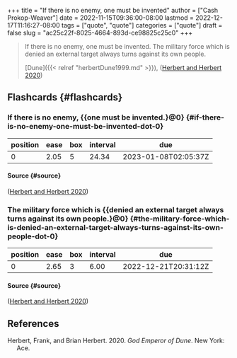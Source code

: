 +++
title = "If there is no enemy, one must be invented"
author = ["Cash Prokop-Weaver"]
date = 2022-11-15T09:36:00-08:00
lastmod = 2022-12-17T11:16:27-08:00
tags = ["quote", "quote"]
categories = ["quote"]
draft = false
slug = "ac25c22f-8025-4664-893d-ce98825c25c0"
+++

> If there is no enemy, one must be invented. The military force which is denied an external target always turns against its own people.
>
> [Dune]({{< relref "herbertDune1999.md" >}}), (<a href="#citeproc_bib_item_1">Herbert and Herbert 2020</a>)


## Flashcards {#flashcards}


### If there is no enemy, {{one must be invented.}@0} {#if-there-is-no-enemy-one-must-be-invented-dot-0}

| position | ease | box | interval | due                  |
|----------|------|-----|----------|----------------------|
| 0        | 2.05 | 5   | 24.34    | 2023-01-08T02:05:37Z |


#### Source {#source}

(<a href="#citeproc_bib_item_1">Herbert and Herbert 2020</a>)


### The military force which is {{denied an external target always turns against its own people.}@0} {#the-military-force-which-is-denied-an-external-target-always-turns-against-its-own-people-dot-0}

| position | ease | box | interval | due                  |
|----------|------|-----|----------|----------------------|
| 0        | 2.65 | 3   | 6.00     | 2022-12-21T20:31:12Z |


#### Source {#source}

(<a href="#citeproc_bib_item_1">Herbert and Herbert 2020</a>)

## References

<style>.csl-entry{text-indent: -1.5em; margin-left: 1.5em;}</style><div class="csl-bib-body">
  <div class="csl-entry"><a id="citeproc_bib_item_1"></a>Herbert, Frank, and Brian Herbert. 2020. <i>God Emperor of Dune</i>. New York: Ace.</div>
</div>
